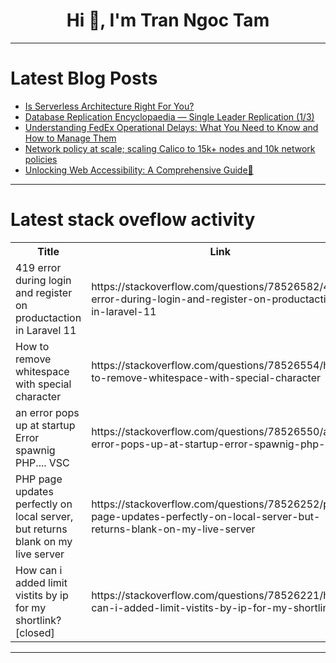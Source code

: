 <h1 align="center">Hi 👋, I'm Tran Ngoc Tam</h1>

---

# Latest Blog Posts 
<!-- BLOG-POST-LIST:START -->
- [Is Serverless Architecture Right For You?](https://dev.to/getambassador2024/is-serverless-architecture-right-for-you-4gp7)
- [Database Replication Encyclopaedia — Single Leader Replication &lpar;1/3&rpar;](https://dev.to/the_infinity/database-replication-encyclopaedia-single-leader-replication-13-2l5c)
- [Understanding FedEx Operational Delays: What You Need to Know and How to Manage Them](https://dev.to/thenexttech/understanding-fedex-operational-delays-what-you-need-to-know-and-how-to-manage-them-1nba)
- [Network policy at scale; scaling Calico to 15k+ nodes and 10k network policies](https://dev.to/calico-devadvocacy/network-policy-at-scale-scaling-calico-to-15k-nodes-and-10k-network-policies-2nkb)
- [Unlocking Web Accessibility: A Comprehensive Guide🚀](https://dev.to/dharamgfx/unlocking-web-accessibility-a-comprehensive-guide-4co2)
<!-- BLOG-POST-LIST:END -->

---

# Latest stack oveflow activity
<table>
  <tr><th>Title</th><th>Link</th></tr>
  <!-- STACKOVERFLOW:START --><tr><td>419 error during login and register on productaction in Laravel 11</td><td>https://stackoverflow.com/questions/78526582/419-error-during-login-and-register-on-productaction-in-laravel-11</td></tr><tr><td>How to remove whitespace with special character</td><td>https://stackoverflow.com/questions/78526554/how-to-remove-whitespace-with-special-character</td></tr><tr><td>an error pops up at startup Error spawnig PHP.... VSC</td><td>https://stackoverflow.com/questions/78526550/an-error-pops-up-at-startup-error-spawnig-php-vsc</td></tr><tr><td>PHP page updates perfectly on local server, but returns blank on my live server</td><td>https://stackoverflow.com/questions/78526252/php-page-updates-perfectly-on-local-server-but-returns-blank-on-my-live-server</td></tr><tr><td>How can i added limit vistits by ip for my shortlink? [closed]</td><td>https://stackoverflow.com/questions/78526221/how-can-i-added-limit-vistits-by-ip-for-my-shortlink</td></tr><!-- STACKOVERFLOW:END -->
</table>

---


